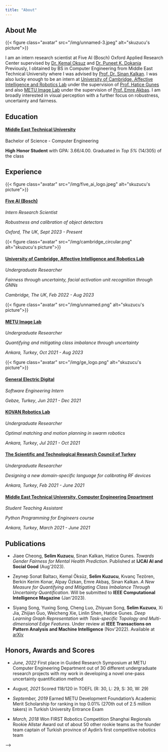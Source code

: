 ```yaml
---
title: "About"
---
```


## About Me

{{< figure class="avatar" src="/img/unnamed-3.jpeg" alt="skuzucu's picture">}}
<!-- TODO: improve this -->
I am an intern research scientist at Five AI (Bosch) Oxford Applied Research Center supervised by [Dr. Kemal Oksuz](https://scholar.google.com/citations?user=nWHRjrkAAAAJ) and [Dr. Puneet K. Dokania](https://puneetkdokania.github.io/)  Previously, I obtained by BS in Computer Engineering from Middle East Technical University where I was advised by [Prof. Dr. Sinan Kalkan](https://scholar.google.com/citations?user=yiAWeIAAAAAJ&hl=en). I was also lucky enough to be an intern at [University of Cambridge, Affective Intelligence and Robotics Lab](https://cambridge-afar.github.io) under the supervision of [Prof. Hatice Gunes](https://www.cl.cam.ac.uk/~hg410/) and also [METU Image Lab](https://image.ceng.metu.edu.tr/members.html) under the supervision of [Prof. Emre Akbas](https://user.ceng.metu.edu.tr/~emre/). I am broadly interested in visual perception with a further focus on robustness, uncertainty and fairness.

## Education
#### [Middle East Technical University](https://www.metu.edu.tr/) 
Bachelor of Science - Computer Engineering 

**High Honor Student** with GPA: 3.66/4.00. Graduated in *Top 5%* (14/305) of the class


## Experience

{{< figure class="avatar" src="/img/five_ai_logo.jpeg" alt="skuzucu's picture">}}
#### [Five AI (Bosch)](https://www.five.ai/) 
*Intern Research Scientist*

*Robustness and calibration of object detectors*

*Oxford, The UK*, *Sept 2023 - Present*


{{< figure class="avatar" src="/img/cambridge_circular.png" alt="skuzucu's picture">}}
#### [University of Cambridge, Affective Intelligence and Robotics Lab](https://cambridge-afar.github.io) 
*Undergraduate Researcher*

*Fairness through uncertainty, facial activation unit recognition through GNNs*

*Cambridge, The UK*, *Feb 2022 - Aug 2023*

<!-- - **Resource-Efficient Replication for the Cloud**
  - Implemented variants of the consensus protocols in the Paxos family using *Go, Java and C++*.
  - Optimized  the performance of these protocols using *Remote Direct Access Memory* and *Persistent Memory*. -->

{{< figure class="avatar" src="/img/unnamed.png" alt="skuzucu's picture">}}

#### [METU Image Lab](https://image.ceng.metu.edu.tr)
*Undergraduate Researcher*

*Quantifying and mitigating class imbalance through uncertainty*

*Ankara, Turkey*, *Oct 2021 - Aug 2023*

{{< figure class="avatar" src="/img/ge_logo.png" alt="skuzucu's picture">}}
#### [General Electric Digital]()
*Software Engineering Intern*

*Gebze, Turkey*, *Jun 2021 - Dec 2021*

#### [KOVAN Robotics Lab](https://kovan.ceng.metu.edu.tr)
*Undergraduate Researcher*

*Optimal matching and motion planning in swarm robotics*

*Ankara, Turkey*, *Jul 2021 - Oct 2021*

#### [The Scientific and Technological Research Council of Turkey]()
*Undergraduate Researcher*

*Designing a new domain-specific language for calibrating RF devices*

*Ankara, Turkey*, *Feb 2021 - June 2021*

#### [Middle East Technical University, Computer Engineering Department](https://ceng.metu.edu.tr/)
*Student Teaching Assistant*

*Python Programming for Engineers course*

*Ankara, Turkey*, *March 2021 - June 2021*


<!-- - **Real-time monitoring service optimization**: reduced response time of real-time monitoring service of call center management solution by *10 times* integrating *cache service*(Redis).
- **Webchat integration service development**: designed and developed a new microservice to integrate a third-party chat application to the existing solution.
- **Incident response and customer support**: analyzed root cause of incidents, generated failure reports, solved production related problems.
   -->

<!-- ## Projects -->

<!-- ## Honors and Awards -->

<!-- ## Volunteer Experience -->

<!-- ## Research Interest -->

## Publications

- Jiaee Cheong, **Selim Kuzucu**, Sinan Kalkan, Hatice Gunes. *Towards Gender Fairness for Mental Health Prediction*. Published at **IJCAI AI and Social Good** (Aug'2023).

- Zeynep Sonat Baltacı, Kemal Öksüz, **Selim Kuzucu**, Kıvanç Tezören, Berkin Kerim Konar, Alpay Özkan, Emre Akbaş, Sinan Kalkan. *A New Measure for Quantifying and Mitigating Class Imbalance Through Uncertainty Quantification*. Will be submitted to **IEEE Computational Intelligence Magazine** (Jan'2023).

- Siyang Song, Yuxing Song, Cheng Luo, Zhiyuan Song, **Selim Kuzucu**, Xi Jia, Zhijian Guo, Weicheng Xie, Linlin Shen, Hatice Gunes. *Deep Learning Graph Representation with Task-specific Topology and Multi-dimensional Edge Features*. Under review at **IEEE Transactions on Pattern Analysis and Machine Intelligence** (Nov'2022). Available at [arXiv](https://arxiv.org/abs/2211.12482)

## Honors, Awards and Scores

- *June, 2022* First place in Guided Research Symposium at METU Computer Engineering Department out of 30 different undergraduate research projects with my work in developing a novel one-pass uncertainty quantification method

- *August, 2021* Scored 118/120 in TOEFL (R: 30, L: 29, S: 30, W: 29)

- *September, 2019* Earned METU Development Foundation’s Academic Merit Scholarship for ranking in top 0.01% (270th out of 2.5 million takers) in Turkish University Entrance Exam

- *March, 2018* Won FIRST Robotics Competition Shanghai Regionals Rookie Allstar Award out of about 50 other rookie teams as the founder team captain of Turkish province of Aydin’s first competitive robotics team
<!-- {{< publication-list >}} -->

<!-- ## Presentations -->

<!-- {{< presentation-list >}} --> -->
